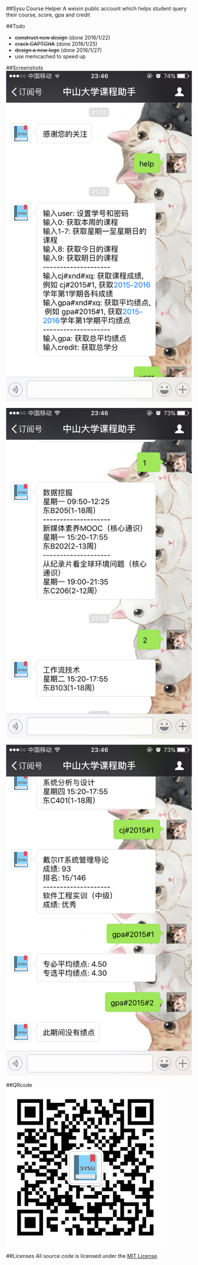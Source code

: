 ##Sysu Course Helper
A weixin public account which helps student query their course, score, gpa and credit

##Todo
* ~~construct new design~~ (done 2016/1/22)
* ~~crack CAPTCHA~~ (done 2016/1/25)
* ~~design a new logo~~ (done 2016/1/27)
* use memcached to speed up

##Screenshots
![](https://raw.githubusercontent.com/luosch/sysucourse/master/screeshots/IMG_1870.png)

![](https://raw.githubusercontent.com/luosch/sysucourse/master/screeshots/IMG_1871.png)

![](https://raw.githubusercontent.com/luosch/sysucourse/master/screeshots/IMG_1872.png)

##QRcode
![](https://raw.githubusercontent.com/luosch/sysucourse/master/screeshots/qrcode.jpg)

##Licenses
All source code is licensed under the [MIT License](https://raw.githubusercontent.com/luosch/sysucourse/master/LICENSE).